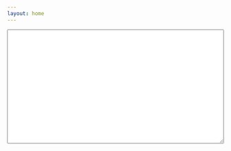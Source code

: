 ```yaml
---
layout: home
---
```


<textarea id="output" wrap="off" style="min-height: 20em;width: 100%"></textarea>
<script>
  window.onload = setup
  var received = []
  const output = document.getElementById("output");
  var ws

  function setup() {
    ws = new WebSocket("wss://relay.nostr.info/")
    ws.onmessage = msg => {
      if (msg.data && msg.data.startsWith('["EVENT",')) {
        received.unshift(msg.data)
      }
    }
    ws.onclose = setup
    ws.onopen = event => {
      ws.send('["REQ","",{"limit":20}]')
    }
  }

  setInterval(() => {
    received = received.slice(0, 10)
    output.value = received.join('\n')
  }, 1000)
</script>
